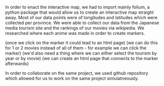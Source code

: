 <!--technically, how you implemented your project and why you made the design decisions you did. Your design document should be at least several
paragraphs in length. Whereas your documentation is meant to be a user’s manual, consider your design document your opportunity to give the staff
a technical tour of your project underneath its hood-->

In order to enact the interactive map, we had to import mainly folium, a python package that would allow us to create an interactive map straight
away. Most of our data points were of longitudes and latitudes which were collected per province. We were able to collect our data from the Japanese
media tourism site and the rankings of our movies via wikipedia. We researched where each anime was made in order to create markers.

(once we click on the marker it could lead to an html page)
(we can do this for 1 or 2 movies instead of all of them - for example we can click the marker)
(we'd also need a thing where we can either select the tourism by year or by movie)
(we can create an html page that connects to the marker afterwards)

In order to collaborate on the same project, we used github repository which allowed for us to work on the same project simulatneously.